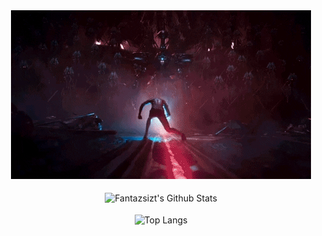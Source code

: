 <div align="center"> 
<img src="https://github.com/fantazsizt/fantazsizt/blob/e678684a5cf3f2e60c73848bcf391a183fb2a7cc/giphy.gif" > 
 <br><i></i>
  <br>
 <img align="center" src="https://github-readme-stats.vercel.app/api?username=fantazsizt&include_all_commits=true&count_private=true&show_icons=true&line_height=20&title_color=7A7ADB&icon_color=00CC00&text_color=00D300&bg_color=0,000000,130F40" alt="Fantazsizt's Github Stats">
  <br><br>
 <img align="center" src="https://github-readme-stats.vercel.app/api/top-langs/?username=fantazsizt&langs_count=10&theme=radical" alt="Top Langs" />
 <br>

 
</div>


